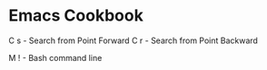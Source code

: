 # Emacs Cookbook

C s - Search from Point Forward
C r - Search from Point Backward

M ! - Bash command line 
